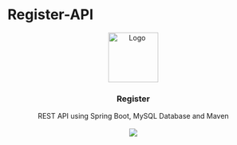 # Register-API
<p align="center">
  <a href="https://github.com/REPO_URL">
    <img src="static/icon.png" alt="Logo" width="100" height="100">
  </a>
  <h3 align="center">Register</h3>
  <p align="center">
    REST API using Spring Boot, MySQL Database and Maven<br><br>
    <img src="https://forthebadge.com/images/badges/made-with-java.svg" />
  </p>
</p>
